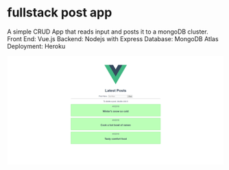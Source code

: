 # fullstack post app

A simple CRUD App that reads input and posts it to a mongoDB cluster.
Front End: Vue.js
Backend: Nodejs with Express
Database: MongoDB Atlas
Deployment: Heroku

![](MEVN%20post%20app.png)
